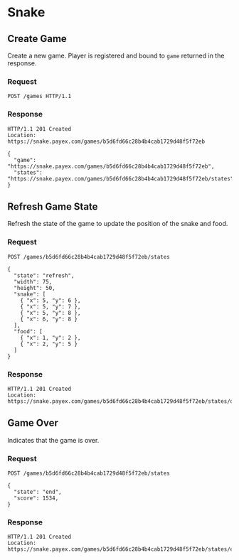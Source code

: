 # Snake

## Create Game

Create a new game. Player is registered and bound to `game` returned in the response.

### Request
```http
POST /games HTTP/1.1
```

### Response
```http
HTTP/1.1 201 Created
Location: https://snake.payex.com/games/b5d6fd66c28b4b4cab1729d48f5f72eb

{
  "game": "https://snake.payex.com/games/b5d6fd66c28b4b4cab1729d48f5f72eb",
  "states": "https://snake.payex.com/games/b5d6fd66c28b4b4cab1729d48f5f72eb/states"
}
```

## Refresh Game State
Refresh the state of the game to update the position of the snake and food.

### Request
```http
POST /games/b5d6fd66c28b4b4cab1729d48f5f72eb/states

{
  "state": "refresh",
  "width": 75,
  "height": 50,
  "snake": [
    { "x": 5, "y": 6 },
    { "x": 5, "y": 7 },
    { "x": 5, "y": 8 },
    { "x": 6, "y": 8 }
  ],
  "food": [
    { "x": 1, "y": 2 },
    { "x": 2, "y": 5 }
  ]
}
```

### Response
```http
HTTP/1.1 201 Created
Location: https://snake.payex.com/games/b5d6fd66c28b4b4cab1729d48f5f72eb/states/daa1ef6733db46dc9481a5270bf36d40
```

## Game Over
Indicates that the game is over.

### Request
```http
POST /games/b5d6fd66c28b4b4cab1729d48f5f72eb/states

{
  "state": "end",
  "score": 1534,
}
```

### Response
```http
HTTP/1.1 201 Created
Location: https://snake.payex.com/games/b5d6fd66c28b4b4cab1729d48f5f72eb/states/end
```
